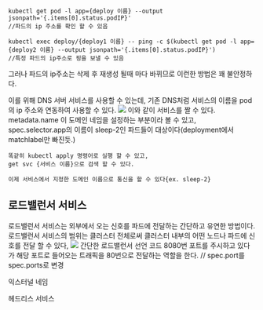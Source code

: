 

```
kubectl get pod -l app={deploy 이름} --output jsonpath='{.items[0].status.podIP}'
//파드의 ip 주소를 확인 할 수 있음

kubectl exec deploy/{deploy1 이름} -- ping -c $(kubectl get pod -l app={deploy2 이름} --output jsonpath='{.items[0].status.podIP}')
//특정 파드의 ip주소로 핑을 보낼 수 있음
```
그러나 파드의 ip주소는 삭제 후 재생성 될때 마다 바뀌므로 이런한 방법은 꽤 불안정하다.

이를 위해 DNS 서버 서비스를 사용할 수 있는데, 기존 DNS처럼 서비스의 이름을 pod의 ip 주소와 연동하여 사용할 수 있다.
![](https://i.imgur.com/0U4j2pL.png)
이와 같이 서비스를 짤 수 있다.
metadata.name 이 도메인 네임을 설정하는 부분이라 볼 수 있고,
spec.selector.app의 이름이 sleep-2인 파드들이 대상이다(deployment에서 matchlabel만 빠진듯.)


```
똑같히 kubectl apply 명령어로 실행 할 수 있고, 
get svc {서비스 이름}으로 검색 할 수 있다.

이제 서비스에서 지정한 도메인 이름으로 통신을 할 수 있다{ex. sleep-2}

```


## 로드밸런서 서비스

로드밸런서 서비스는 외부에서 오는 신호를 파드에 전달하는 간단하고 유연한 방법이다. 로드밸런서 서비스의 범위는 클러스터 전체로써 클러스터 내부의 어떤 노드나 파드에 신호를 전달 할 수 있다,
![](https://i.imgur.com/NxnUWL7.png)
간단한 로드밸런서 선언 코드
8080번 포트를 주시하고 있다가 해당 포트로 들어오는 트래픽을 80번으로 전달하는 역할을 한다.
// spec.port를 spec.ports로 변경



익스터널 네임

헤드리스 서비스